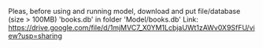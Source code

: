 Pleas, before using and running model, download and put file/database (size > 100MB) 'books.db' in folder 'Model/books.db'
Link: https://drive.google.com/file/d/1mjMVC7_X0YM1LcbjaUWt1zAWv0X9SfFU/view?usp=sharing
